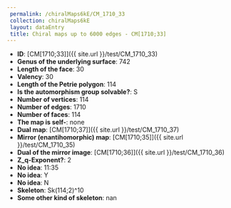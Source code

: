 ```yaml
--- 
 permalink: /chiralMaps6kE/CM_1710_33 
 collection: chiralMaps6kE
 layout: dataEntry
 title: Chiral maps up to 6000 edges - CM[1710;33]
---
```


- **ID**: [CM[1710;33]]({{ site.url }}/test/CM_1710_33)
- **Genus of the underlying surface**: 742
- **Length of the face**: 30
- **Valency**: 30
- **Length of the Petrie polygon**: 114
- **Is the automorphism group solvable?**: S
- **Number of vertices**: 114
- **Number of edges**: 1710
- **Number of faces**: 114
- **The map is self-**: none
- **Dual map**: [CM[1710;37]]({{ site.url }}/test/CM_1710_37)
- **Mirror (enantihomorphic) map**: [CM[1710;35]]({{ site.url }}/test/CM_1710_35)
- **Dual of the mirror image**: [CM[1710;36]]({{ site.url }}/test/CM_1710_36)
- **Z_q-Exponent?**: 2
- **No idea**:  11:35
- **No idea**: Y
- **No idea**: N
- **Skeleton**: Sk(114;2)^10
- **Some other kind of skeleton**: nan
